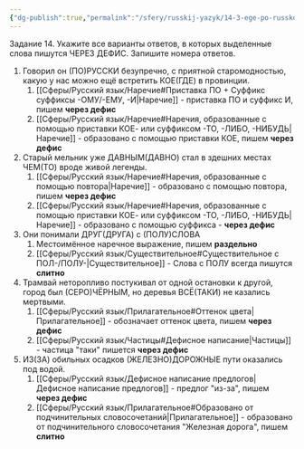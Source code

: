```yaml
---
{"dg-publish":true,"permalink":"/sfery/russkij-yazyk/14-3-ege-po-russkomu/","tags":["Русский"]}
---
```


Задание 14. Укажите все варианты ответов, в которых выделенные слова пишутся ЧЕРЕЗ ДЕФИС. Запишите номера ответов.
1. Говорил он (ПО)РУССКИ безупречно, с приятной старомодностью, какую у нас можно ещё встретить КОЕ(ГДЕ) в провинции.
	1. [[Сферы/Русский язык/Наречие#Приставка ПО + Суффикс суффиксы -ОМУ/-ЕМУ, -И\|Наречие]] - приставка ПО и суффикс И, пишем **через дефис**
	2. [[Сферы/Русский язык/Наречие#Наречия, образованные с помощью приставки КОЕ- или суффиксом -ТО, -ЛИБО, -НИБУДЬ\|Наречие]] - образовано с помощью приставки КОЕ, пишем **через дефис**
2. Старый мельник уже ДАВНЫМ(ДАВНО) стал в здешних местах ЧЕМ(ТО) вроде живой легенды.
	1. [[Сферы/Русский язык/Наречие#Наречия, образованные с помощью повтора\|Наречие]] - образовано с помощью повтора, пишем **через дефис**
	2. [[Сферы/Русский язык/Наречие#Наречия, образованные с помощью приставки КОЕ- или суффиксом -ТО, -ЛИБО, -НИБУДЬ\|Наречие]] - образовано с помощью суффикса - **через дефис**
3. Они понимали ДРУГ(ДРУГА) с (ПОЛУ)СЛОВА
	1. Местоимённое наречное выражение, пишем **раздельно**
	2. [[Сферы/Русский язык/Существительное#Существительное с ПОЛ-/ПОЛУ-\|Существительное]] - Слова с ПОЛУ всегда пишутся **слитно**
4. Трамвай неторопливо постукивал от одной остановки к другой, город был (СЕРО)ЧЁРНЫМ, но деревья ВСЁ(ТАКИ) не казались мертвыми.
	1. [[Сферы/Русский язык/Прилагательное#Оттенок цвета\|Прилагательное]] - обозначает оттенок цвета, пишем **через дефис**
	2. [[Сферы/Русский язык/Частицы#Дефисное написание\|Частицы]] - частица "таки" пишется **через дефис**
5. ИЗ(ЗА) обильных осадков (ЖЕЛЕЗНО)ДОРОЖНЫЕ пути оказались под водой.
	1. [[Сферы/Русский язык/Дефисное написание предлогов\|Дефисное написание предлогов]] - предлог "из-за", пишем **через дефис**
	2. [[Сферы/Русский язык/Прилагательное#Образовано от подчинительных словосочетаний\|Прилагательное]] - образовано от подчинительного словосочетания "Железная дорога", пишем **слитно**